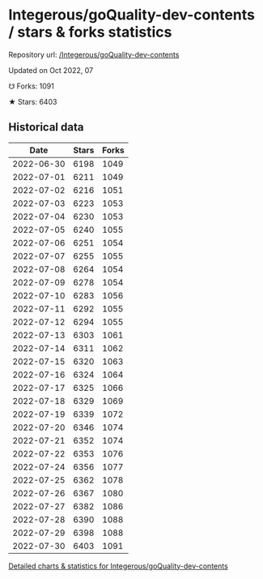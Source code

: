 # Integerous/goQuality-dev-contents / stars & forks statistics

Repository url: [/Integerous/goQuality-dev-contents](https://github.com/Integerous/goQuality-dev-contents)

Updated on Oct 2022, 07

☋ Forks: 1091

★ Stars: 6403

## Historical data
| Date | Stars | Forks |
|------|-------|-------|
| 2022-06-30 | 6198 | 1049 | 
| 2022-07-01 | 6211 | 1049 | 
| 2022-07-02 | 6216 | 1051 | 
| 2022-07-03 | 6223 | 1053 | 
| 2022-07-04 | 6230 | 1053 | 
| 2022-07-05 | 6240 | 1055 | 
| 2022-07-06 | 6251 | 1054 | 
| 2022-07-07 | 6255 | 1055 | 
| 2022-07-08 | 6264 | 1054 | 
| 2022-07-09 | 6278 | 1054 | 
| 2022-07-10 | 6283 | 1056 | 
| 2022-07-11 | 6292 | 1055 | 
| 2022-07-12 | 6294 | 1055 | 
| 2022-07-13 | 6303 | 1061 | 
| 2022-07-14 | 6311 | 1062 | 
| 2022-07-15 | 6320 | 1063 | 
| 2022-07-16 | 6324 | 1064 | 
| 2022-07-17 | 6325 | 1066 | 
| 2022-07-18 | 6329 | 1069 | 
| 2022-07-19 | 6339 | 1072 | 
| 2022-07-20 | 6346 | 1074 | 
| 2022-07-21 | 6352 | 1074 | 
| 2022-07-22 | 6353 | 1076 | 
| 2022-07-24 | 6356 | 1077 | 
| 2022-07-25 | 6362 | 1078 | 
| 2022-07-26 | 6367 | 1080 | 
| 2022-07-27 | 6382 | 1086 | 
| 2022-07-28 | 6390 | 1088 | 
| 2022-07-29 | 6398 | 1088 | 
| 2022-07-30 | 6403 | 1091 | 


[Detailed charts & statistics for Integerous/goQuality-dev-contents](https://reviewgithub.com/rep/Integerous/goQuality-dev-contents)
